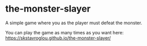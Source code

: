 # the-monster-slayer
A simple game where you as the player must defeat the monster.

You can play the game as many times as you want here: https://skstavroglou.github.io/the-monster-slayer/
